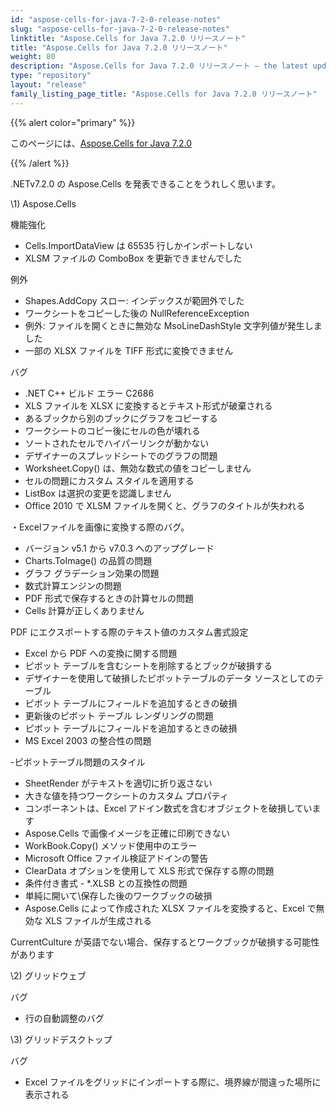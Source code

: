 ```yaml
---
id: "aspose-cells-for-java-7-2-0-release-notes"
slug: "aspose-cells-for-java-7-2-0-release-notes"
linktitle: "Aspose.Cells for Java 7.2.0 リリースノート"
title: "Aspose.Cells for Java 7.2.0 リリースノート"
weight: 80
description: "Aspose.Cells for Java 7.2.0 リリースノート – the latest updates and fixes."
type: "repository"
layout: "release"
family_listing_page_title: "Aspose.Cells for Java 7.2.0 リリースノート"
---
```

{{% alert color="primary" %}} 

このページには、[Aspose.Cells for Java 7.2.0](https://releases.aspose.com/cells/net/new-releases/aspose.cells-for-java-7.2.0/)

{{% /alert %}} 

.NETv7.2.0 の Aspose.Cells を発表できることをうれしく思います。



\1)
Aspose.Cells 



機能強化



- Cells.ImportDataView は 65535 行しかインポートしない
- XLSM ファイルの ComboBox を更新できませんでした



例外



- Shapes.AddCopy スロー: インデックスが範囲外でした
- ワークシートをコピーした後の NullReferenceException
- 例外: ファイルを開くときに無効な MsoLineDashStyle 文字列値が発生しました
- 一部の XLSX ファイルを TIFF 形式に変換できません



バグ



- .NET C++ ビルド エラー C2686
- XLS ファイルを XLSX に変換するとテキスト形式が破棄される
- あるブックから別のブックにグラフをコピーする
- ワークシートのコピー後にセルの色が壊れる
- ソートされたセルでハイパーリンクが動かない
- デザイナーのスプレッドシートでのグラフの問題
- Worksheet.Copy() は、無効な数式の値をコピーしません
- セルの問題にカスタム スタイルを適用する
- ListBox は選択の変更を認識しません
- Office 2010 で XLSM ファイルを開くと、グラフのタイトルが失われる

・Excelファイルを画像に変換する際のバグ。

- バージョン v5.1 から v7.0.3 へのアップグレード
- Charts.ToImage() の品質の問題
- グラフ グラデーション効果の問題
- 数式計算エンジンの問題
- PDF 形式で保存するときの計算セルの問題
- Cells 計算が正しくありません

 PDF にエクスポートする際のテキスト値のカスタム書式設定

- Excel から PDF への変換に関する問題
- ピボット テーブルを含むシートを削除するとブックが破損する
- デザイナーを使用して破損したピボットテーブルのデータ ソースとしてのテーブル
- ピボット テーブルにフィールドを追加するときの破損
- 更新後のピボット テーブル レンダリングの問題
- ピボット テーブルにフィールドを追加するときの破損
- MS Excel 2003 の整合性の問題

-ピボットテーブル問題のスタイル

- SheetRender がテキストを適切に折り返さない
- 大きな値を持つワークシートのカスタム プロパティ
- コンポーネントは、Excel アドイン数式を含むオブジェクトを破損しています
- Aspose.Cells で画像イメージを正確に印刷できない
- WorkBook.Copy() メソッド使用中のエラー
- Microsoft Office ファイル検証アドインの警告
- ClearData オプションを使用して XLS 形式で保存する際の問題
- 条件付き書式 - *.XLSB との互換性の問題
- 単純に開いて\保存した後のワークブックの破損
- Aspose.Cells によって作成された XLSX ファイルを変換すると、Excel で無効な XLS ファイルが生成される

 CurrentCulture が英語でない場合、保存するとワークブックが破損する可能性があります



\2) グリッドウェブ



バグ



- 行の自動調整のバグ



\3) グリッドデスクトップ



バグ



- Excel ファイルをグリッドにインポートする際に、境界線が間違った場所に表示される



